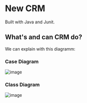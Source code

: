# New CRM 

Built with Java and Junit.

## What's and can CRM do? 

We can explain with this diagramm:

### Case Diagram

![image](https://user-images.githubusercontent.com/108800755/194550396-380ce9bc-3f71-4d62-a164-73206eb4fcfa.png)


### Class Diagram

![image](https://user-images.githubusercontent.com/108800755/194550531-81939f82-f313-4b47-8bd1-535271a07cf5.png)



